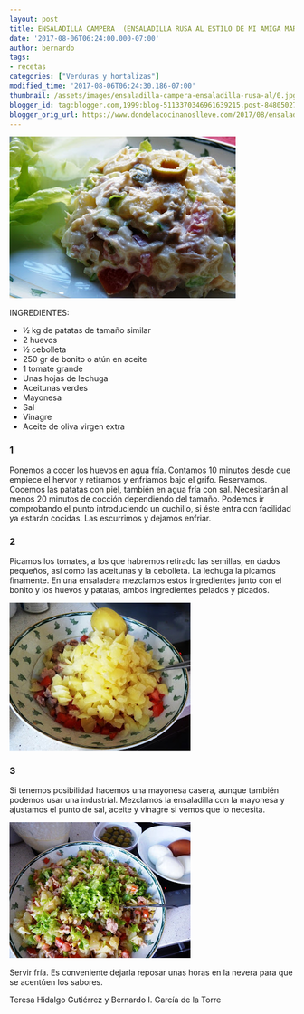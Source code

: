 ```yaml
---
layout: post
title: ENSALADILLA CAMPERA  (ENSALADILLA RUSA AL ESTILO DE MI AMIGA MARIAN)
date: '2017-08-06T06:24:00.000-07:00'
author: bernardo
tags:
- recetas
categories: ["Verduras y hortalizas"]
modified_time: '2017-08-06T06:24:30.186-07:00'
thumbnail: /assets/images/ensaladilla-campera-ensaladilla-rusa-al/0.jpg
blogger_id: tag:blogger.com,1999:blog-5113370346961639215.post-8480502749314953509
blogger_orig_url: https://www.dondelacocinanoslleve.com/2017/08/ensaladilla-campera-ensaladilla-rusa-al.html
---
```


![](/assets/images/ensaladilla-campera-ensaladilla-rusa-al/0.jpg)

  
INGREDIENTES:
* ½ kg de patatas de tamaño similar
* 2 huevos 
* ½ cebolleta
* 250 gr de bonito o atún en aceite
* 1 tomate grande
* Unas hojas de lechuga
* Aceitunas verdes
* Mayonesa 
* Sal
* Vinagre
* Aceite de oliva virgen extra  

### 1

Ponemos a cocer los huevos en agua fría. Contamos 10 minutos desde que empiece el hervor y retiramos y enfriamos bajo el grifo. Reservamos. Cocemos las patatas con piel, también en agua fría con sal. Necesitarán al menos 20 minutos de cocción dependiendo del tamaño. Podemos ir comprobando el punto introduciendo un cuchillo, si éste entra con facilidad ya estarán cocidas. Las escurrimos y dejamos enfriar.  

### 2

Picamos los tomates, a los que habremos retirado las semillas, en dados pequeños, así como las aceitunas y la cebolleta. La lechuga la picamos finamente. En una ensaladera mezclamos estos ingredientes junto con el bonito y los huevos y patatas, ambos ingredientes pelados y picados.  

![](/assets/images/ensaladilla-campera-ensaladilla-rusa-al/1.jpg)

  

### 3

Si tenemos posibilidad hacemos una mayonesa casera, aunque también podemos usar una industrial. Mezclamos la ensaladilla con la mayonesa y ajustamos el punto de sal, aceite y vinagre si vemos que lo necesita.  

![](/assets/images/ensaladilla-campera-ensaladilla-rusa-al/2.jpg)

  
Servir fría. Es conveniente dejarla reposar unas horas en la nevera para que se acentúen los sabores.  
  
Teresa Hidalgo Gutiérrez y Bernardo I. García de la Torre
